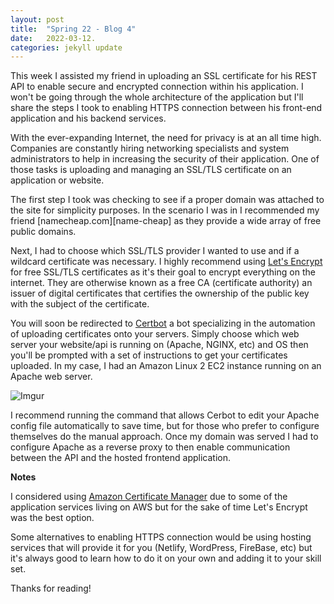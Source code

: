 ```yaml
---
layout: post
title:  "Spring 22 - Blog 4"
date:   2022-03-12.
categories: jekyll update
---
```


This week I assisted my friend in uploading an SSL certificate for his REST API to enable secure and encrypted connection within his application. I won't be going through the whole architecture of the application but I'll share the steps I took to enabling HTTPS connection between his front-end application and his backend services. 

With the ever-expanding Internet, the need for privacy is at an all time high. Companies are constantly hiring networking specialists and system administrators to help in increasing the security of their application. One of those tasks is uploading and managing an SSL/TLS certificate on an application or website. 

The first step I took was checking to see if a proper domain was attached to the site for simplicity purposes. In the scenario I was in I recommended my friend [namecheap.com][name-cheap] as they provide a wide array of free public domains. 

Next, I had to choose which SSL/TLS provider I wanted to use and if a wildcard certificate was necessary. I highly recommend using [Let's Encrypt][let-encrypt] for free SSL/TLS certificates as it's their goal to encrypt everything on the internet. They are otherwise known as a free CA (certificate authority) an issuer of digital certificates that certifies the ownership of the public key with the subject of the certificate. 

You will soon be redirected to [Certbot][cert-bot] a bot specializing in the automation of uploading certificates onto your servers. Simply choose which web server your website/api is running on (Apache, NGINX, etc) and OS then you'll be prompted with a set of instructions to get your certificates uploaded. In my case, I had an Amazon Linux 2 EC2 instance running on an Apache web server.

![Imgur](https://i.imgur.com/NR3m6AH.png?1)

I recommend running the command that allows Cerbot to edit your Apache config file automatically to save time, but for those who prefer to configure themselves do the manual approach. Once my domain was served I had to configure Apache as a reverse proxy to then enable communication between the API and the hosted frontend application.

**Notes**

I considered using [Amazon Certificate Manager][ACM] due to some of the application services living on AWS but for the sake of time Let's Encrypt was the best option.

Some alternatives to enabling HTTPS connection would be using hosting services that will provide it for you (Netlify, WordPress, FireBase, etc) but it's always good to learn how to do it on your own and adding it to your skill set.

Thanks for reading! 

[let-encrypt]: https://letsencrypt.org/ 
[cert-bot]: https://certbot.eff.org/ 
[ACM]: https://aws.amazon.com/certificate-manager/ 
[free-nom]: https://www.freenom.com/en/freeandpaiddomains.html